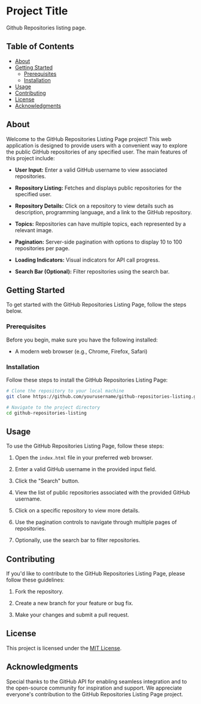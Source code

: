 # Project Title

Github Repositories listing page.

## Table of Contents
- [About](#about)
- [Getting Started](#getting-started)
  - [Prerequisites](#prerequisites)
  - [Installation](#installation)
- [Usage](#usage)
- [Contributing](#contributing)
- [License](#license)
- [Acknowledgments](#acknowledgments)

## About

Welcome to the GitHub Repositories Listing Page project! This web application is designed to provide users with a convenient way to explore the public GitHub repositories of any specified user. The main features of this project include:

- **User Input:** Enter a valid GitHub username to view associated repositories.
  
- **Repository Listing:** Fetches and displays public repositories for the specified user.
  
- **Repository Details:** Click on a repository to view details such as description, programming language, and a link to the GitHub repository.

- **Topics:** Repositories can have multiple topics, each represented by a relevant image.

- **Pagination:** Server-side pagination with options to display 10 to 100 repositories per page.

- **Loading Indicators:** Visual indicators for API call progress.

- **Search Bar (Optional):** Filter repositories using the search bar.

## Getting Started

To get started with the GitHub Repositories Listing Page, follow the steps below.

### Prerequisites

Before you begin, make sure you have the following installed:

- A modern web browser (e.g., Chrome, Firefox, Safari)

### Installation

Follow these steps to install the GitHub Repositories Listing Page:

```bash
# Clone the repository to your local machine
git clone https://github.com/yourusername/github-repositories-listing.git

# Navigate to the project directory
cd github-repositories-listing
```
## Usage

To use the GitHub Repositories Listing Page, follow these steps:

1. Open the `index.html` file in your preferred web browser.

2. Enter a valid GitHub username in the provided input field.

3. Click the "Search" button.

4. View the list of public repositories associated with the provided GitHub username.

5. Click on a specific repository to view more details.

6. Use the pagination controls to navigate through multiple pages of repositories.

7. Optionally, use the search bar to filter repositories.

## Contributing

If you'd like to contribute to the GitHub Repositories Listing Page, please follow these guidelines:

1. Fork the repository.

2. Create a new branch for your feature or bug fix.

3. Make your changes and submit a pull request.

## License

This project is licensed under the [MIT License](LICENSE).

## Acknowledgments

Special thanks to the GitHub API for enabling seamless integration and to the open-source community for inspiration and support. We appreciate everyone's contribution to the GitHub Repositories Listing Page project.
